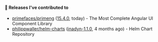 #### 🔭 Releases I've contributed to

- [primefaces/primeng](https://github.com/primefaces/primeng) ([15.4.0](https://github.com/primefaces/primeng/releases/tag/15.4.0), today) - The Most Complete Angular UI Component Library
- [philippwaller/helm-charts](https://github.com/philippwaller/helm-charts) ([inadyn-1.1.0](https://github.com/philippwaller/helm-charts/releases/tag/inadyn-1.1.0), 4 months ago) - Helm Chart Repository
